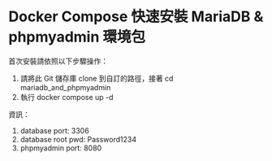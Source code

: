 # Docker Compose 快速安裝 MariaDB & phpmyadmin 環境包

首次安裝請依照以下步驟操作：

1. 請將此 Git 儲存庫 clone 到自訂的路徑，接著 cd mariadb_and_phpmyadmin
2. 執行 docker compose up -d

資訊：

1. database port: 3306
2. database root pwd: Password1234
3. phpmyadmin port: 8080